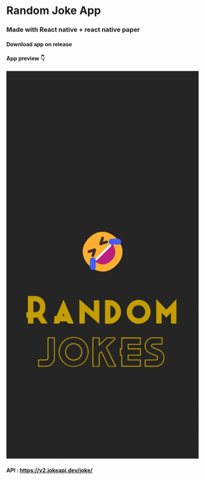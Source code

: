 # Random Joke App


### Made with React native + react native paper

#### Download app on release

#### App preview 👇
![app gif](v1.0.gif)

#### API : https://v2.jokeapi.dev/joke/
